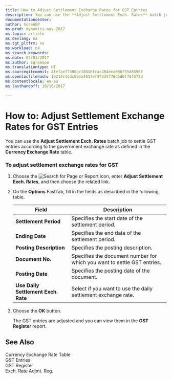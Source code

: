 ```yaml
---
title: How to Adjust Settlement Exchange Rates for GST Entries
description: You can use the **Adjust Settlement Exch. Rates** batch job to settle GST entries according to the government exchange rate as defined in the **Currency Exchange Rate** table.
documentationcenter: 
author: SorenGP
ms.prod: dynamics-nav-2017
ms.topic: article
ms.devlang: na
ms.tgt_pltfrm: na
ms.workload: na
ms.search.keywords: 
ms.date: 07/01/2017
ms.author: sgroespe
ms.translationtype: HT
ms.sourcegitcommit: 4fefaef7380ac10836fcac404eea006f55d8556f
ms.openlocfilehash: 16214c4ddc55ea4617ef47234778d5d6f7df572d
ms.contentlocale: en-au
ms.lasthandoff: 10/16/2017

---
```

# <a name="how-to-adjust-settlement-exchange-rates-for-vat-entries"></a>How to: Adjust Settlement Exchange Rates for GST Entries
You can use the **Adjust Settlement Exch. Rates** batch job to settle GST entries according to the government exchange rate as defined in the **Currency Exchange Rate** table.  
  
### <a name="to-adjust-settlement-exchange-rates-for-vat"></a>To adjust settlement exchange rates for GST  
  
1.  Choose the ![Search for Page or Report](media/ui-search/search_small.png "Search for Page or Report icon") icon, enter **Adjust Settlement Exch. Rates**, and then choose the related link.  
  
2.  On the **Options** FastTab, fill in the fields as described in the following table.  
  
    |Field|Description|  
    |---------------------------------|---------------------------------------|  
    |**Settlement Period**|Specifies the start date of the settlement period.|  
    |**Ending Date**|Specifies the end date of the settlement period.|  
    |**Posting Description**|Specifies the posting description.|  
    |**Document No.**|Specifies the document number for which you want to settle GST entries.|  
    |**Posting Date**|Specifies the posting date of the document.|  
    |**Use Daily Settlement Exch. Rate**|Select if you want to use the daily settlement exchange rate.|  
  
3.  Choose the **OK** button.  
  
     The GST entries are adjusted and you can view them in the **GST Register** report.  
  
## <a name="see-also"></a>See Also  
 Currency Exchange Rate Table   
 GST Entries   
 GST Register   
 Exch. Rate Adjmt. Reg.
